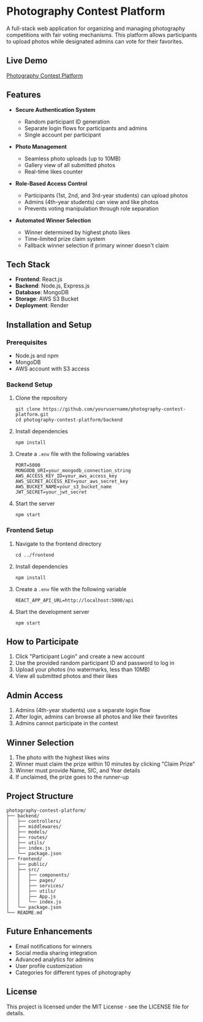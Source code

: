 # Photography Contest Platform

A full-stack web application for organizing and managing photography competitions with fair voting mechanisms. This platform allows participants to upload photos while designated admins can vote for their favorites.

## Live Demo
[Photography Contest Platform](https://photography-contest-q18x.onrender.com/)

## Features

- **Secure Authentication System**
  - Random participant ID generation
  - Separate login flows for participants and admins
  - Single account per participant

- **Photo Management**
  - Seamless photo uploads (up to 10MB)
  - Gallery view of all submitted photos
  - Real-time likes counter

- **Role-Based Access Control**
  - Participants (1st, 2nd, and 3rd-year students) can upload photos
  - Admins (4th-year students) can view and like photos
  - Prevents voting manipulation through role separation

- **Automated Winner Selection**
  - Winner determined by highest photo likes
  - Time-limited prize claim system
  - Fallback winner selection if primary winner doesn't claim

## Tech Stack

- **Frontend**: React.js
- **Backend**: Node.js, Express.js
- **Database**: MongoDB
- **Storage**: AWS S3 Bucket
- **Deployment**: Render

## Installation and Setup

### Prerequisites
- Node.js and npm
- MongoDB
- AWS account with S3 access

### Backend Setup
1. Clone the repository
   ```
   git clone https://github.com/yourusername/photography-contest-platform.git
   cd photography-contest-platform/backend
   ```

2. Install dependencies
   ```
   npm install
   ```

3. Create a `.env` file with the following variables
   ```
   PORT=5000
   MONGODB_URI=your_mongodb_connection_string
   AWS_ACCESS_KEY_ID=your_aws_access_key
   AWS_SECRET_ACCESS_KEY=your_aws_secret_key
   AWS_BUCKET_NAME=your_s3_bucket_name
   JWT_SECRET=your_jwt_secret
   ```

4. Start the server
   ```
   npm start
   ```

### Frontend Setup
1. Navigate to the frontend directory
   ```
   cd ../frontend
   ```

2. Install dependencies
   ```
   npm install
   ```

3. Create a `.env` file with the following variable
   ```
   REACT_APP_API_URL=http://localhost:5000/api
   ```

4. Start the development server
   ```
   npm start
   ```

## How to Participate

1. Click "Participant Login" and create a new account
2. Use the provided random participant ID and password to log in
3. Upload your photos (no watermarks, less than 10MB)
4. View all submitted photos and their likes

## Admin Access

1. Admins (4th-year students) use a separate login flow
2. After login, admins can browse all photos and like their favorites
3. Admins cannot participate in the contest

## Winner Selection

1. The photo with the highest likes wins
2. Winner must claim the prize within 10 minutes by clicking "Claim Prize"
3. Winner must provide Name, SIC, and Year details
4. If unclaimed, the prize goes to the runner-up

## Project Structure

```
photography-contest-platform/
├── backend/
│   ├── controllers/
│   ├── middlewares/
│   ├── models/
│   ├── routes/
│   ├── utils/
│   ├── index.js
│   └── package.json
├── frontend/
│   ├── public/
│   ├── src/
│   │   ├── components/
│   │   ├── pages/
│   │   ├── services/
│   │   ├── utils/
│   │   ├── App.js
│   │   └── index.js
│   └── package.json
└── README.md
```

## Future Enhancements

- Email notifications for winners
- Social media sharing integration
- Advanced analytics for admins
- User profile customization
- Categories for different types of photography

## License

This project is licensed under the MIT License - see the LICENSE file for details.